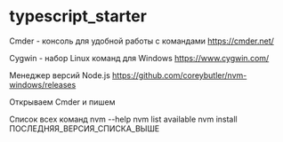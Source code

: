 # typescript_starter

Cmder - консоль для удобной работы с командами
https://cmder.net/

Cygwin - набор Linux команд для Windows
https://www.cygwin.com/

Менеджер версий Node.js
https://github.com/coreybutler/nvm-windows/releases

Открываем Cmder и пишем

Список всех команд
nvm --help
nvm list available
nvm install ПОСЛЕДНЯЯ_ВЕРСИЯ_СПИСКА_ВЫШЕ


